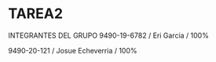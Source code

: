 # TAREA2

INTEGRANTES DEL GRUPO
9490-19-6782 / Eri Garcia  /  100%


9490-20-121  /  Josue Echeverria  /  100%
